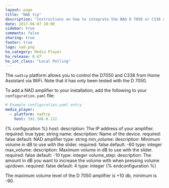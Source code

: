 ```yaml
---
layout: page
title: "NAD tcp"
description: "Instructions on how to integrate the NAD D 7050 or C338 digital amplifiers into Home Assistant."
date: 2017-06-07 20:00
sidebar: true
comments: false
sharing: true
footer: true
logo: nad.png
ha_category: Media Player
ha_release: 0.47
ha_iot_class: "Local Polling"
---
```


The `nadtcp` platform allows you to control the D7050 and C338 from Home Assistant via WiFi. Note that it has only been tested with the D 7050.

To add a NAD amplifier to your installation, add the following to your `configuration.yaml` file:

```yaml
# Example configuration.yaml entry
media_player:
  - platform: nadtcp
    host: 192.168.0.112
```

{% configuration %}
host:
  description: The IP address of your amplifier.
  required: true
  type: string
name:
  description: Name of the device.
  required: false
  default: NAD amplifier
  type: string
min_volume:
  description: Minimum volume in dB to use with the slider.
  required: false
  default: -60
  type: integer
max_volume:
  description: Maximum volume in dB to use with the slider.
  required: false
  default: -10
  type: integer
volume_step:
  description: The amount in dB you want to increase the volume with when pressing volume up/down.
  required: false
  default: 4
  type: integer
{% endconfiguration %}

The maximum volume level of the D 7050 amplifier is +10 db, minimum is -90.
